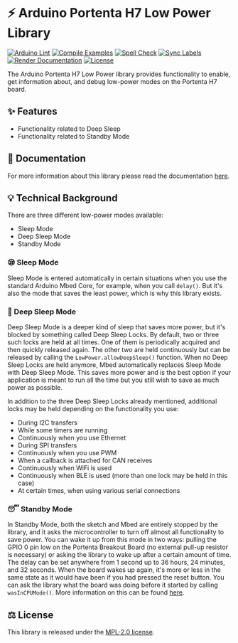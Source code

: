 # ⚡️ Arduino Portenta H7 Low Power Library
[![Arduino Lint](https://github.com/arduino-libraries/Arduino_LowPowerPortentaH7/actions/workflows/arduino-lint.yml/badge.svg)](https://github.com/arduino-libraries/Arduino_LowPowerPortentaH7/actions/workflows/arduino-lint.yml) [![Compile Examples](https://github.com/arduino-libraries/Arduino_LowPowerPortentaH7/actions/workflows/compile-examples.yml/badge.svg)](https://github.com/arduino-libraries/Arduino_LowPowerPortentaH7/actions/workflows/compile-examples.yml) [![Spell Check](https://github.com/arduino-libraries/Arduino_LowPowerPortentaH7/actions/workflows/spell-check.yml/badge.svg)](https://github.com/arduino-libraries/Arduino_LowPowerPortentaH7/actions/workflows/spell-check.yml) [![Sync Labels](https://github.com/arduino-libraries/Arduino_LowPowerPortentaH7/actions/workflows/sync-labels.yml/badge.svg)](https://github.com/arduino-libraries/Arduino_LowPowerPortentaH7/actions/workflows/sync-labels.yml) [![Render Documentation](https://github.com/arduino-libraries/Arduino_LowPowerPortentaH7/actions/workflows/render-documentation.yml/badge.svg)](https://github.com/arduino-libraries/Arduino_LowPowerPortentaH7/actions/workflows/render-documentation.yml)
[![License](https://img.shields.io/badge/License-MPL_2.0-blue)](http://mozilla.org/MPL/2.0/)

The Arduino Portenta H7 Low Power library provides functionality to enable, get information about, and debug low-power modes on the Portenta H7 board.

## ✨ Features

- Functionality related to Deep Sleep
- Functionality related to Standby Mode

## 📖 Documentation

For more information about this library please read the documentation [here](./docs).

## 💡 Technical Background

There are three different low-power modes available:

- Sleep Mode
- Deep Sleep Mode
- Standby Mode

### 😪 Sleep Mode

Sleep Mode is entered automatically in certain situations when you use the standard Arduino Mbed Core, for example, when you call `delay()`. But it's also the mode that saves the least power, which is why this library exists. 

### 🥱 Deep Sleep Mode

Deep Sleep Mode is a deeper kind of sleep that saves more power, but it's blocked by something called Deep Sleep Locks. By default, two or three such locks are held at all times. One of them is periodically acquired and then quickly released again. The other two are held continuously but can be released by calling the `LowPower.allowDeepSleep()` function. When no Deep Sleep Locks are held anymore, Mbed automatically replaces Sleep Mode with Deep Sleep Mode. This saves more power and is the best option if your application is meant to run all the time but you still wish to save as much power as possible.

In addition to the three Deep Sleep Locks already mentioned, additional locks may be held depending on the functionality you use:

- During I2C transfers
- While some timers are running
- Continuously when you use Ethernet
- During SPI transfers
- Continuously when you use PWM
- When a callback is attached for CAN receives
- Continuously when WiFi is used
- Continuously when BLE is used (more than one lock may be held in this case)
- At certain times, when using various serial connections

### 😴 Standby Mode

In Standby Mode, both the sketch and Mbed are entirely stopped by the library, and it asks the microcontroller to turn off almost all functionality to save power. You can wake it up from this mode in two ways: pulling the GPIO 0 pin low on the Portenta Breakout Board (no external pull-up resistor is necessary) or asking the library to wake up after a certain amount of time. The delay can be set anywhere from 1 second up to 36 hours, 24 minutes, and 32 seconds. When the board wakes up again, it's more or less in the same state as it would have been if you had pressed the reset button. You can ask the library what the board was doing before it started by calling `wasInCPUMode()`. More information on this can be found [here](./docs).

## ⚖️ License

This library is released under the [MPL-2.0 license](http://mozilla.org/MPL/2.0/).
